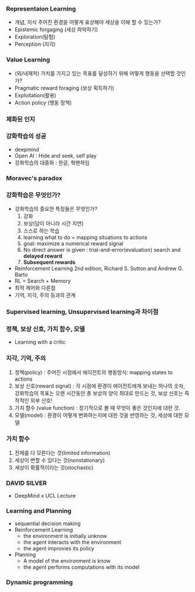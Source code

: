 ### Representaion Learning
- 개념, 지식 주어진 환경을 어떻게 표상해야 세상을 이해 할 수 있는가?
- Epistemic forgaging (세상 파악하기)
- Exploration(탐험)
- Perception (지각)

### Value Learning 
- (외/내재적) 가치를 가지고 있는 목표를 달성하기 위해 어떻게 행동을 선택할 것인가?
- Pragmatic reward foraging (보상 획득하기)
- Exploitation(활용)
- Action policy (행동 정책)

### 체화된 인지

### 강화학습의 성공
- deepmind
- Open AI : Hide and seek, self play
- 강화학습의 대중화 : 한글, 혁펜하임

### Moravec's paradox


### 강화학습은 무엇인가?
- 강화학습의 중요한 특징들은 무엇인가?
    1. 강화
    1. 보상(답이 아니라 시간 지연)
    1. 스스로 하는 학습
    1. learning what to do = mapping situations to actions
    1. goal: maximize a numerical reward signal
    1. No direct answer is given : trial-and-error(evaluation) search and <b>delayed reward</b>
    1. <b>Subsequent rewards</b>
- Reinforcement Learning 2nd edition, Richard S. Sutton and Andrew G. Barto
- RL = Search + Memory
- 최적 제어와 다른점
- 기억, 지각, 주의 등과의 관계

### Supervised learning, Unsupervised learning과 차이점
### 정책, 보상 신호, 가치 함수, 모델
- Learning with a critic

### 지각, 기억, 주의
1. 정책(policy) : 주어진 시점에서 에이전트의 행동방식: mapping states to actions
1. 보상 신호(reward signal) : 각 시점에 환경이 에이전트에게 보내는 하나의 숫자, 강화학습의 목표는 오랜 시간동안 총 보상의 양이 최대로 만드는 것, 보상 신호는 즉작적인 외부 신호!
1. 가치 함수 (value function) : 장기적으로 볼 때 무엇이 좋은 것인지에 대한 것.
1. 모델(model) : 환경이 어떻게 변화하는지에 대한 것을 반영하는 것, 세상에 대한 모델

### 가치 함수
1. 전체를 다 모른다는 것(limited information)
1. 세상이 변할 수 있다는 것(nonstationary)
1. 세상이 확률적이라는 것(stochastic)

### DAVID SILVER
- DeepMind x UCL Lecture


### Learning and Planning
- sequential decision making
- Reinforcement Learning
    - the environment is initially unknow
    - the agent interacts with the environment
    - the agent improvies its policy
- Planning
    - A model of the environment is know
    - the agent performs computations with its model

### Dynamic programming